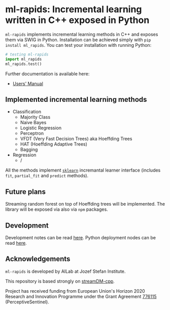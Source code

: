 # ml-rapids: Incremental learning written in C++ exposed in Python

`ml-rapids` implements incremental learning methods in C++ and exposes them via SWIG in Python. Installation can be achieved simply with `pip install ml_rapids`. You can test your installation with running Python:
```python
# testing ml-rapids
import ml_rapids
ml_rapids.test()
```

Further documentation is available here:
* [Users' Manual](https://github.com/JozefStefanInstitute/ml-rapids/blob/master/docs/MANUAL.md)

## Implemented incremental learning methods

* Classification
    * Majority Class
    * Naive Bayes
    * Logistic Regression
    * Perceptron
    * VFDT (Very Fast Decision Trees) aka Hoeffding Trees
    * HAT (Hoeffding Adaptive Trees)
    * Bagging
* Regression
    * /

All the methods implement [`sklearn`](https://scikit-learn.org/) incremantal learner interface (includes `fit`, `partial_fit` and `predict` methods).


## Future plans
Streaming random forest on top of Hoeffding trees will be implemented.
The library will be exposed via also via `npm` packages.


## Development
Development notes can be read [here](https://github.com/JozefStefanInstitute/ml-rapdis/docs/DEV.md).
Python deployment nodes can be read [here](https://github.com/JozefStefanInstitute/ml-rapdis/docs/PYPI-DEPLOY.md).   

## Acknowledgements
`ml-rapids` is developed by AILab at Jozef Stefan Institute.

This repository is based strongly on [streamDM-cpp](https://github.com/huawei-noah/streamDM-Cpp).

Project has received funding from European Union's Horizon 2020 Research and Innovation Programme under the Grant Agreement [776115](http://www.perceptivesentinel.eu/) (PerceptiveSentinel).
